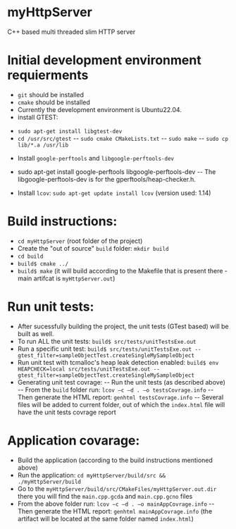 # myHttpServer
C++ based multi threaded slim HTTP server

# Initial development environment requierments
- `git` should be installed
- `cmake` should be installed
- Currently the development environment is Ubuntu22.04.
- install GTEST: 
* `sudo apt-get install libgtest-dev`
* `cd /usr/src/gtest`
-- `sudo cmake CMakeLists.txt`
-- `sudo make`
-- `sudo cp lib/*.a /usr/lib`
- Install `google-perftools` and `libgoogle-perftools-dev`
* sudo apt-get install google-perftools libgoogle-perftools-dev
-- The libgoogle-perftools-dev is for the gperftools/heap-checker.h.
- Install `lcov`: `sudo apt-get update install lcov` (version used: 1.14)

# Build instructions:
- `cd myHttpServer` (root folder of the project)
- Create the "out of source" `build` folder: `mkdir build`
- `cd build`
- `build$ cmake ../`
- `build$ make` (it will build according to the Makefile that is present there - main artifcat is `myHttpServer.out`)

# Run unit tests:
- After sucessfully building the project, the unit tests (GTest based) will be built as well.
- To run ALL the unit tests: `build$ src/tests/unitTestsExe.out`
- Run a specific unit test: `build$ src/tests/unitTestsExe.out --gtest_filter=sampleObjectTest.createSingleMySampleObject`
- Run unit test with tcmalloc's heap leak detection enabled: `build$ env HEAPCHECK=local src/tests/unitTestsExe.out --gtest_filter=sampleObjectTest.createSingleMySampleObject`
- Generating unit test covrage: 
-- Run the unit tests (as described above)
-- From the `build` folder run: `lcov –c –d . –o testsCovrage.info`
-- Then generate the HTML report: `genhtml testsCovrage.info`
-- Several files will be added to current folder, out of which the `index.html` file will have the unit tests covrage report

# Application covarage:
- Build the application (according to the build instructions mentioned above)
- Run the application: `cd myHttpServer/build/src && ./myHttpServer/build` 
- Go to the `myHttpServer/build/src/CMakeFiles/myHttpServer.out.dir` there you will find the `main.cpp.gcda` and `main.cpp.gcno` files
- From the above folder run: `lcov –c –d . –o mainAppCovrage.info`
-- Then generate the HTML report: `genhtml mainAppCovrage.info` (the artifact will be located at the same folder named `index.html`)